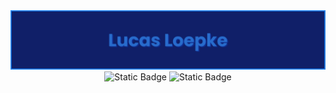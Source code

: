 <div align="center">
  <img max-width="800" src="banner1.png"/>
</div>

<div align="center">
  <img alt="Static Badge" src="https://img.shields.io/badge/lucasloepke-blue?logo=linkedin&link=https%3A%2F%2Fwww.linkedin.com%2Fin%2Flucasloepke%2F">
  <img alt="Static Badge" src="https://img.shields.io/badge/Java-orange?logo=openjdk&logoColor=white">

  
</div>
